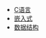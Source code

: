 * [C语言](_Study/C_language/)
* [嵌入式](_Study/STM32/)
* [数据结构](_Study/Data_Structure/)









<!-- 
- C语言
    - [指针](_Study\C_language\point\A_base.md)
    - [内存](_Study\C_language\memory\A_base.md)
- 嵌入式
    - [基础](_Study\STM32\A_base.md)
    - [程序](_Study\STM32\program\A_base.md)




* []()

-->